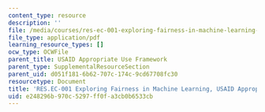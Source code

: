 ```yaml
---
content_type: resource
description: ''
file: /media/courses/res-ec-001-exploring-fairness-in-machine-learning-for-international-development-spring-2020/e248296b970c5297ff0fa3cb0b6533cb_MITRES_EC001S19_video3.pdf
file_type: application/pdf
learning_resource_types: []
ocw_type: OCWFile
parent_title: USAID Appropriate Use Framework
parent_type: SupplementalResourceSection
parent_uid: d051f181-6b62-707c-174c-9cd67708fc30
resourcetype: Document
title: 'RES.EC-001 Exploring Fairness in Machine Learning, USAID Appropriate Use Framework '
uid: e248296b-970c-5297-ff0f-a3cb0b6533cb
---
```

